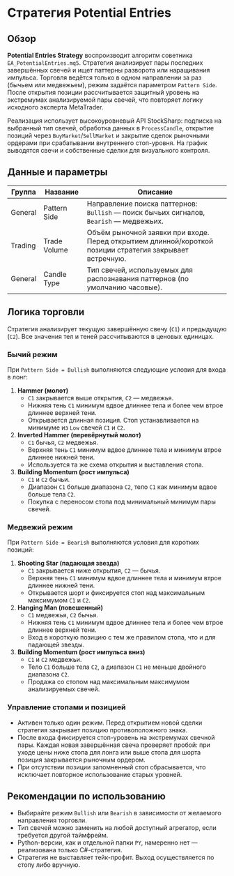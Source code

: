 # Стратегия Potential Entries

## Обзор
**Potential Entries Strategy** воспроизводит алгоритм советника `EA_PotentialEntries.mq5`. Стратегия анализирует пары последних завершённых свечей и ищет паттерны разворота или наращивания импульса. Торговля ведётся только в одном направлении за раз (бычьем или медвежьем), режим задаётся параметром `Pattern Side`. После открытия позиции рассчитывается защитный уровень на экстремумах анализируемой пары свечей, что повторяет логику исходного эксперта MetaTrader.

Реализация использует высокоуровневый API StockSharp: подписка на выбранный тип свечей, обработка данных в `ProcessCandle`, открытие позиций через `BuyMarket`/`SellMarket` и закрытие сделок рыночными ордерами при срабатывании внутреннего стоп-уровня. На график выводятся свечи и собственные сделки для визуального контроля.

## Данные и параметры
| Группа | Название | Описание |
| --- | --- | --- |
| General | Pattern Side | Направление поиска паттернов: `Bullish` — поиск бычьих сигналов, `Bearish` — медвежьих. |
| Trading | Trade Volume | Объём рыночной заявки при входе. Перед открытием длинной/короткой позиции стратегия закрывает встречную. |
| General | Candle Type | Тип свечей, используемых для распознавания паттернов (по умолчанию часовые). |

## Логика торговли
Стратегия анализирует текущую завершённую свечу (`C1`) и предыдущую (`C2`). Все значения тел и теней рассчитываются в ценовых единицах.

### Бычий режим
При `Pattern Side = Bullish` выполняются следующие условия для входа в лонг:
1. **Hammer (молот)**
   - `C1` закрывается выше открытия, `C2` — медвежья.
   - Нижняя тень `C1` минимум вдвое длиннее тела и более чем втрое длиннее верхней тени.
   - Открывается длинная позиция. Стоп устанавливается на минимуме из `Low` свечей `C1` и `C2`.
2. **Inverted Hammer (перевёрнутый молот)**
   - `C1` бычья, `C2` медвежья.
   - Верхняя тень `C1` минимум вдвое длиннее тела и минимум втрое длиннее нижней тени.
   - Используется та же схема открытия и выставления стопа.
3. **Building Momentum (рост импульса)**
   - `C1` и `C2` бычьи.
   - Диапазон `C1` больше диапазона `C2`, тело `C1` как минимум вдвое больше тела `C2`.
   - Покупка с переносом стопа под минимальный минимум пары свечей.

### Медвежий режим
При `Pattern Side = Bearish` выполняются условия для коротких позиций:
1. **Shooting Star (падающая звезда)**
   - `C1` закрывается ниже открытия, `C2` — бычья.
   - Верхняя тень `C1` минимум вдвое длиннее тела и минимум втрое длиннее нижней тени.
   - Открывается шорт и фиксируется стоп над максимальным максимумом `C1` и `C2`.
2. **Hanging Man (повешенный)**
   - `C1` медвежья, `C2` бычья.
   - Нижняя тень `C1` минимум вдвое длиннее тела и более чем втрое длиннее верхней тени.
   - Вход в короткую позицию с тем же правилом стопа, что и для падающей звезды.
3. **Building Momentum (рост импульса вниз)**
   - `C1` и `C2` медвежьи.
   - Тело `C1` больше тела `C2`, а диапазон `C1` не меньше двойного диапазона `C2`.
   - Продажа со стопом над максимальным максимумом анализируемых свечей.

### Управление стопами и позицией
- Активен только один режим. Перед открытием новой сделки стратегия закрывает позицию противоположного знака.
- После входа фиксируется стоп-уровень на экстремумах свечной пары. Каждая новая завершённая свеча проверяет пробой: при уходе цены ниже стопа для лонга или выше стопа для шорта позиция закрывается рыночным ордером.
- При отсутствии позиции запомненный стоп сбрасывается, что исключает повторное использование старых уровней.

## Рекомендации по использованию
- Выбирайте режим `Bullish` или `Bearish` в зависимости от желаемого направления торговли.
- Тип свечей можно заменить на любой доступный агрегатор, если требуется другой таймфрейм.
- Python-версии, как и отдельной папки `PY`, намеренно нет — реализована только C#-стратегия.
- Стратегия не выставляет тейк-профит. Выход осуществляется по стопу либо вручную.
